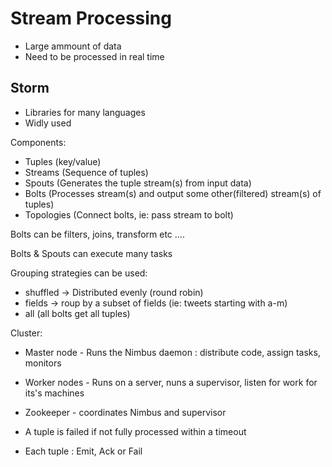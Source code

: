 # Stream Processing
- Large ammount of data
- Need to be processed in real time

## Storm
- Libraries for many languages
- Widly used

Components:
- Tuples (key/value)
- Streams (Sequence of tuples)
- Spouts (Generates the tuple stream(s) from input data)
- Bolts (Processes stream(s) and output some other(filtered) stream(s) of tuples)
- Topologies (Connect bolts, ie: pass stream to bolt)

Bolts can be filters, joins, transform etc ....

Bolts & Spouts can execute many tasks

Grouping strategies can be used: 
- shuffled -> Distributed evenly (round robin) 
- fields -> roup by a subset of fields (ie: tweets starting with a-m)
- all (all bolts get all tuples)

Cluster:
- Master node - Runs the Nimbus daemon :  distribute code, assign tasks, monitors
- Worker nodes - Runs on a server, nuns a supervisor, listen for work for its's machines
- Zookeeper - coordinates Nimbus and supervisor

- A tuple is failed if not fully processed within a timeout
- Each tuple : Emit, Ack or Fail
